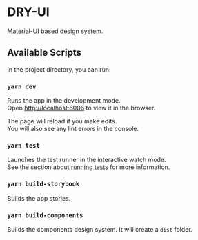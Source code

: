 # DRY-UI
Material-UI based design system.

## Available Scripts

In the project directory, you can run:

### `yarn dev`

Runs the app in the development mode.<br />
Open [http://localhost:6006](http://localhost:6006) to view it in the browser.

The page will reload if you make edits.<br />
You will also see any lint errors in the console.

### `yarn test`

Launches the test runner in the interactive watch mode.<br />
See the section about [running tests](https://facebook.github.io/create-react-app/docs/running-tests) for more information.

### `yarn build-storybook`
Builds the app stories.

### `yarn build-components`
Builds the components design system. It will create a `dist` folder.
